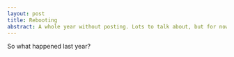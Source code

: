 ```yaml
---
layout: post
title: Rebooting
abstract: A whole year without posting. Lots to talk about, but for now just a recap.
---
```


So what happened last year?
